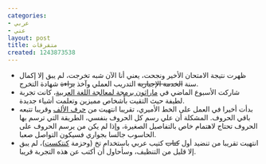 ```yaml
---
categories:
- عربي
- عني
layout: post
title: متفرقات
created: 1243873538
---
```

* ظهرت نتيجة الامتحان الأخير ونجحت، يعني أنا الآن شبه تخرجت، لم يبق إلا إكمال سنة ~~الخدمة الإجبارية~~ التدريب العملي وآخذ ~~براءة~~ شهادة التخرج.
* شاركت الأسبوع الماضي في [ماراثون برمجة لمعالجة اللغة العربية](http://arabtechies.net/)، كانت تجربة لطيفة حيث التقيت بأشخاص مميزين وتعلمت أشياء جديدة.
* بدأت أخيرا في العمل على الخط الأميري، تقريبا انتهيت من [حرف الألف](http://code.google.com/p/amiri/source/browse/#svn/trunk/font/glyphs/svg) وقريبا تتبعه باقي الحروف. المشكلة أن علي رسم كل الحروف بنفسي، الطريقة التي ترسم بها الحروف تحتاج لاهتمام خاص بالتفاصيل الصغيرة، وإذا لم يكن من يرسم الحروف على الحاسوب جالسا بجواري فسيكون التواصل صعبا.
* انتهيت تقريبا من تنضيد أول ~~كتاب~~ كتيب عربي باستخدام تخ (وحزمة [كنتكست](http://wiki.contextgarden.net))، لم يبق إلا قليل من التنظيف، وسأحاول أن أكتب عن هذه التجربة قريبا.
